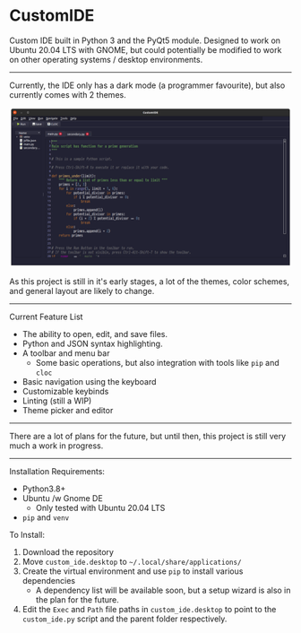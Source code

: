 # CustomIDE

Custom IDE built in Python 3 and the PyQt5 module. Designed to work on Ubuntu 20.04 LTS with GNOME, 
but could potentially be modified to work on other operating systems / desktop environments.

---

Currently, the IDE only has a dark mode (a programmer favourite), but also currently comes with 2 themes.

![current_ide](readme_assets/current_sample_main.png?)

As this project is still in it's early stages, a lot of the themes, color schemes, and general layout 
are likely to change.

---

Current Feature List
 - The ability to open, edit, and save files.
 - Python and JSON syntax highlighting.
 - A toolbar and menu bar
   - Some basic operations, but also integration with tools like `pip` and `cloc`
 - Basic navigation using the keyboard
 - Customizable keybinds
 - Linting (still a WIP)
 - Theme picker and editor
---

There are a lot of plans for the future, but until then, this project is still very much a work in progress.

---

Installation Requirements:
- Python3.8+
- Ubuntu /w Gnome DE
  - Only tested with Ubuntu 20.04 LTS
- `pip` and `venv`

To Install:
1. Download the repository
2. Move `custom_ide.desktop` to `~/.local/share/applications/`
3. Create the virtual environment and use `pip` to install various dependencies
   - A dependency list will be available soon, but a setup wizard is also in the plan for the future.
4. Edit the `Exec` and `Path` file paths in `custom_ide.desktop` to point to the `custom_ide.py` script and the parent folder respectively.
